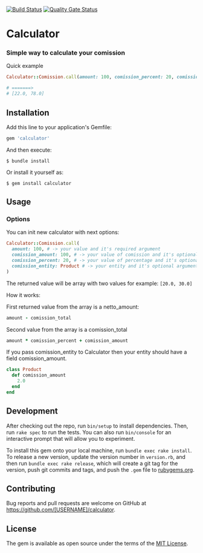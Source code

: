 [![Build Status](https://travis-ci.org/serjpetrenko/calculator.svg?branch=master)](https://travis-ci.org/serjpetrenko/calculator)
[![Quality Gate Status](https://sonarcloud.io/api/project_badges/measure?project=serjpetrenko_calculator&metric=alert_status)](https://sonarcloud.io/dashboard?id=serjpetrenko_calculator)

# Calculator

### Simple way to calculate your comission

Quick example
```ruby
Calculator::Comission.call(amount: 100, comission_percent: 20, comission_amount: 2.0)

# =======>
# [22.0, 78.0]
```

## Installation

Add this line to your application's Gemfile:

```ruby
gem 'calculator'
```

And then execute:

    $ bundle install

Or install it yourself as:

    $ gem install calculator

## Usage

### Options
You can init new calculator with next options:

```ruby
Calculator::Comission.call(
  amount: 100, # -> your value and it's required argument
  comission_amount: 100, # -> your value of comission and it's optional argument, by default it's equal to 1.0
  comission_percent: 20, # -> your value of percentage and it's optional argument, by default it's equal to 20
  comission_entity: Product # -> your entity and it's optional argument, by default it's equal to nil
)
```

The returned value will be array with two values for example: `[20.0, 30.0]`

How it works:

First returned value from the array is a netto_amount:

```ruby
amount - comission_total
```

Second value from the array is a comission_total

```ruby
amount * comission_percent + comission_amount
```

If you pass comission_entity to Calculator then your entity should have a field comission_amount.

```ruby
class Product
  def comission_amount
    2.0
  end
end
```


## Development

After checking out the repo, run `bin/setup` to install dependencies. Then, run `rake spec` to run the tests. You can also run `bin/console` for an interactive prompt that will allow you to experiment.

To install this gem onto your local machine, run `bundle exec rake install`. To release a new version, update the version number in `version.rb`, and then run `bundle exec rake release`, which will create a git tag for the version, push git commits and tags, and push the `.gem` file to [rubygems.org](https://rubygems.org).

## Contributing

Bug reports and pull requests are welcome on GitHub at https://github.com/[USERNAME]/calculator.


## License

The gem is available as open source under the terms of the [MIT License](https://opensource.org/licenses/MIT).
